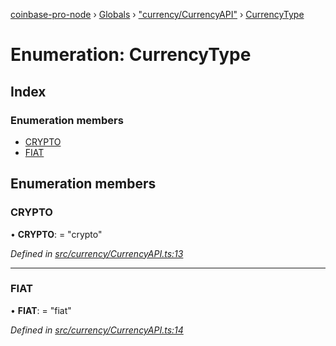 [coinbase-pro-node](../README.md) › [Globals](../globals.md) › ["currency/CurrencyAPI"](../modules/_currency_currencyapi_.md) › [CurrencyType](_currency_currencyapi_.currencytype.md)

# Enumeration: CurrencyType

## Index

### Enumeration members

- [CRYPTO](_currency_currencyapi_.currencytype.md#crypto)
- [FIAT](_currency_currencyapi_.currencytype.md#fiat)

## Enumeration members

### CRYPTO

• **CRYPTO**: = "crypto"

_Defined in [src/currency/CurrencyAPI.ts:13](https://github.com/bennyn/coinbase-pro-node/blob/ea7299d/src/currency/CurrencyAPI.ts#L13)_

---

### FIAT

• **FIAT**: = "fiat"

_Defined in [src/currency/CurrencyAPI.ts:14](https://github.com/bennyn/coinbase-pro-node/blob/ea7299d/src/currency/CurrencyAPI.ts#L14)_
